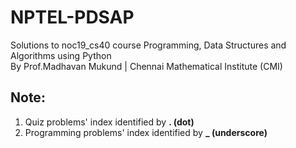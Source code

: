 # NPTEL-PDSAP
Solutions to noc19_cs40 course Programming, Data Structures and Algorithms using Python </br>
By Prof.Madhavan Mukund   |   Chennai Mathematical Institute (CMI) </br>

## Note:
1. Quiz problems' index identified by <b> . (dot) </b> </br>
2. Programming problems' index identified by <b> _ (underscore) </b> </br>
